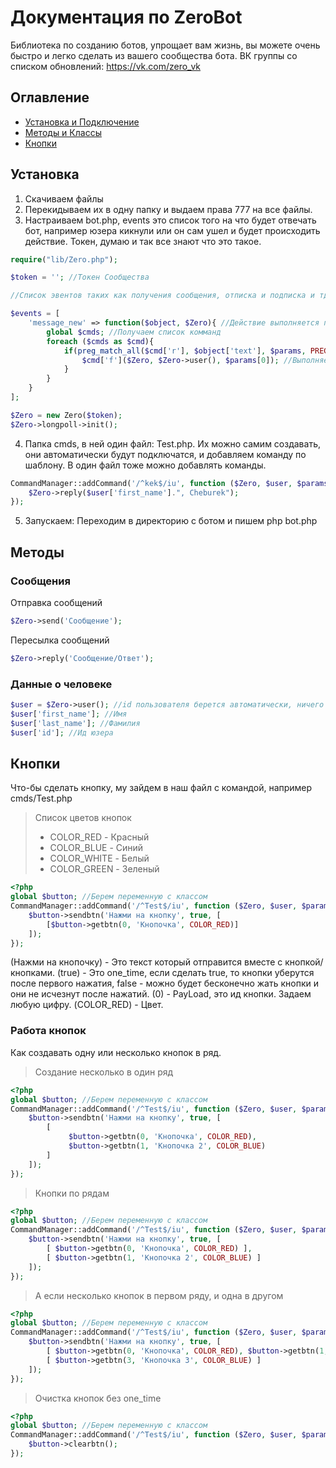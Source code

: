 # Документация по ZeroBot
Библиотека по созданию ботов, упрощает вам жизнь, вы можете очень быстро и легко сделать из вашего сообщества бота.
ВК группы со списком обновлений: https://vk.com/zero_vk

## Оглавление
* [Установка и Подключение](#Установка)
* [Методы и Классы](#Методы)
* [Кнопки](#Кнопки)

## Установка
1) Скачиваем файлы
2) Перекидываем их в одну папку и выдаем права 777 на все файлы.
3) Настраиваем bot.php, events это список того на что будет отвечать бот, например юзера кикнули или он сам ушел и будет происходить действие. Токен, думаю и так все знают что это такое.
```php 
require("lib/Zero.php");

$token = ''; //Токен Сообщества

//Список эвентов таких как получения сообщения, отписка и подписка и тд.

$events = [
    'message_new' => function($object, $Zero){ //Действие выполняется при получение сообщения
        global $cmds; //Получаем список комманд
        foreach ($cmds as $cmd){
            if(preg_match_all($cmd['r'], $object['text'], $params, PREG_SET_ORDER)){ //Ищем команду в сообщение пользователя
                $cmd['f']($Zero, $Zero->user(), $params[0]); //Выполняем функцию если команда найдена
            }
        }
    }
];

$Zero = new Zero($token);
$Zero->longpoll->init();
```
4) Папка cmds, в ней один файл: Test.php. Их можно самим создавать, они автоматически будут подключатся, и добавляем команду по шаблону. В один файл тоже можно добавлять команды.
```php
CommandManager::addCommand('/^kek$/iu', function ($Zero, $user, $params){
    $Zero->reply($user['first_name'].", Cheburek");
});
```
5) Запускаем: Переходим в директорию с ботом и пишем php bot.php

## Методы
### Сообщения
Отправка сообщений
```php 
$Zero->send('Сообщение');
```
Пересылка сообщений
```php
$Zero->reply('Сообщение/Ответ');
```
### Данные о человеке
```php
$user = $Zero->user(); //id пользователя берется автоматически, ничего указывать не надо
$user['first_name']; //Имя
$user['last_name']; //Фамилия
$user['id']; //Ид юзера
```
## Кнопки
Что-бы сделать кнопку, му зайдем в наш файл с командой, например cmds/Test.php
> Список цветов кнопок
>* COLOR_RED - Красный
>* COLOR_BLUE - Синий
>* COLOR_WHITE - Белый
>* COLOR_GREEN - Зеленый

```php
<?php
global $button; //Берем переменную с классом
CommandManager::addCommand('/^Test$/iu', function ($Zero, $user, $params){
    $button->sendbtn('Нажми на кнопку', true, [ 
        [$button->getbtn(0, 'Кнопочка', COLOR_RED)]
    ]);
});
```
(Нажми на кнопочку) - Это текст который отправится вместе с кнопкой/кнопками.
(true) - Это one_time, если сделать true, то кнопки уберутся после первого нажатия, false - можно будет бесконечно жать кнопки и они не исчезнут после нажатий.
(0) - PayLoad, это ид кнопки. Задаем любую цифру.
(COLOR_RED) - Цвет.

### Работа кнопок
Как создавать одну или несколько кнопок в ряд.
> Создание несколько в один ряд
```php
<?php
global $button; //Берем переменную с классом
CommandManager::addCommand('/^Test$/iu', function ($Zero, $user, $params){
    $button->sendbtn('Нажми на кнопку', true, [ 
        [
             $button->getbtn(0, 'Кнопочка', COLOR_RED),
             $button->getbtn(1, 'Кнопочка 2', COLOR_BLUE)
        ]
    ]);
});
```
> Кнопки по рядам
```php
<?php
global $button; //Берем переменную с классом
CommandManager::addCommand('/^Test$/iu', function ($Zero, $user, $params){
    $button->sendbtn('Нажми на кнопку', true, [ 
        [ $button->getbtn(0, 'Кнопочка', COLOR_RED) ],
        [ $button->getbtn(1, 'Кнопочка 2', COLOR_BLUE) ]
    ]);
});
```
> А если несколько кнопок в первом ряду, и одна в другом
```php
<?php
global $button; //Берем переменную с классом
CommandManager::addCommand('/^Test$/iu', function ($Zero, $user, $params){
    $button->sendbtn('Нажми на кнопку', true, [ 
        [ $button->getbtn(0, 'Кнопочка', COLOR_RED), $button->getbtn(1, 'Кнопочка 2', COLOR_BLUE) ],
        [ $button->getbtn(3, 'Кнопочка 3', COLOR_BLUE) ]
    ]);
});
```
> Очистка кнопок без one_time
```php
<?php
global $button; //Берем переменную с классом
CommandManager::addCommand('/^Test$/iu', function ($Zero, $user, $params){
    $button->clearbtn();
});
```
